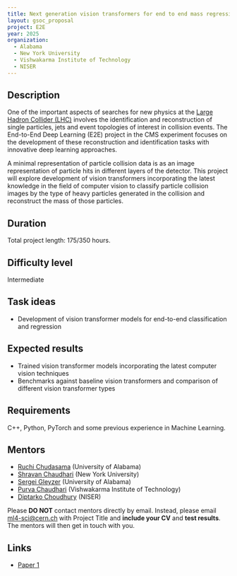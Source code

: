```yaml
---
title: Next generation vision transformers for end to end mass regression and classification
layout: gsoc_proposal
project: E2E
year: 2025
organization:
  - Alabama
  - New York University
  - Vishwakarma Institute of Technology
  - NISER
---
```



## Description
One of the important aspects of searches for new physics at the [Large Hadron Collider (LHC)](https://home.cern/science/accelerators/large-hadron-collider) involves the identification and reconstruction of single particles, jets and event topologies of interest in collision events. The End-to-End Deep Learning (E2E) project in the CMS experiment focuses on the development  of these reconstruction and identification tasks with innovative deep learning approaches.   


A minimal representation of particle collision data is as an image representation of particle hits in different layers of the detector. This project will explore development of vision transformers incorporating the latest knowledge in the field of computer vision to classify particle collision images by the type of heavy particles generated in the collision and reconstruct the mass of those particles.


## Duration
Total project length: 175/350 hours.


## Difficulty level
Intermediate


## Task ideas
 * Development of vision transformer models for end-to-end classification and regression


## Expected results
 * Trained vision transformer models incorporating the latest computer vision techniques
 * Benchmarks against baseline vision transformers and comparison of different vision transformer types




## Requirements
C++, Python, PyTorch and some previous experience in Machine Learning.


<!-- ## Test
Please use [this link](https://docs.google.com/document/d/1QuG0Ho3pWsJGMx0fG969aBNfgPg-cDxU9w33ZuDEBng/edit?usp=sharing) to access the test for this project. -->


## Mentors
  * [Ruchi Chudasama](mailto:ml4-sci@cern.ch) (University of Alabama)
  * [Shravan Chaudhari](mailto:ml4-sci@cern.ch) (New York University)
  * [Sergei Gleyzer](mailto:ml4-sci@cern.ch) (University of Alabama)
  * [Purva Chaudhari](mailto:ml4-sci@cern.ch) (Vishwakarma Institute of Technology)
  * [Diptarko Choudhury](mailto:ml4-sci@cern.ch) (NISER)



Please **DO NOT** contact mentors directly by email. Instead, please email [ml4-sci@cern.ch](mailto:ml4-sci@cern.ch) with Project Title and **include your CV** and **test results**. The mentors will then get in touch with you.




## Links
  * [Paper 1](https://arxiv.org/abs/2309.14254)
